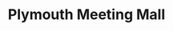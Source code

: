 ---
title: "Plymouth Meeting Mall"
url: /plymouth-meeting/plymouth-meeting-mall/
shop: Einkaufszentrum
---